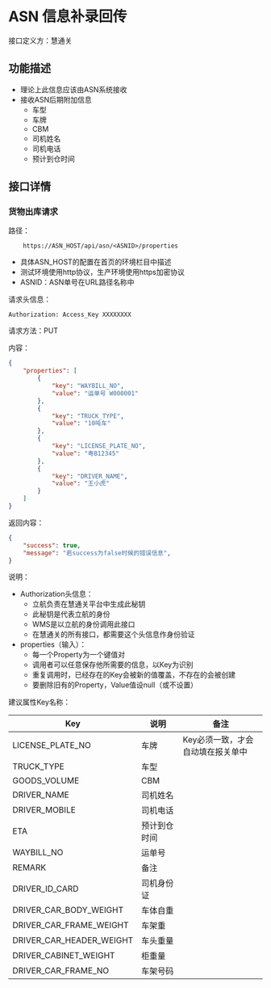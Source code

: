 # ASN 信息补录回传

接口定义方：慧通关

## 功能描述

* 理论上此信息应该由ASN系统接收
* 接收ASN后期附加信息
  * 车型
  * 车牌
  * CBM
  * 司机姓名
  * 司机电话
  * 预计到仓时间

## 接口详情

### 货物出库请求

路径：

```
    https://ASN_HOST/api/asn/<ASNID>/properties
```

* 具体ASN_HOST的配置在首页的环境栏目中描述
* 测试环境使用http协议，生产环境使用https加密协议
* ASNID：ASN单号在URL路径名称中

请求头信息：

```
Authorization: Access_Key XXXXXXXX
```

请求方法：PUT

内容：

```json
{
    "properties": [
        {
            "key": "WAYBILL_NO",
            "value": "运单号 W000001"
        },
        {
            "key": "TRUCK_TYPE",
            "value": "10吨车"
        },
        {
            "key": "LICENSE_PLATE_NO",
            "value": "粤B12345"
        },
        {
            "key": "DRIVER_NAME",
            "value": "王小虎"
        }
    ]
}
```

返回内容：

```json
{
    "success": true,
    "message": "若success为false时候的错误信息",
}
```

说明：

* Authorization头信息：
    * 立航负责在慧通关平台中生成此秘钥
    * 此秘钥是代表立航的身份
    * WMS是以立航的身份调用此接口
    * 在慧通关的所有接口，都需要这个头信息作身份验证
* properties（输入）：
    * 每一个Property为一个键值对
    * 调用者可以任意保存他所需要的信息，以Key为识别
    * 重复调用时，已经存在的Key会被新的值覆盖，不存在的会被创建
    * 要删除旧有的Property，Value值设null（或不设置）

建议属性Key名称：

| Key              | 说明         | 备注                              |
| ---------------- | ------------ | --------------------------------- |
| LICENSE_PLATE_NO | 车牌         | Key必须一致，才会自动填在报关单中 |
| TRUCK_TYPE       | 车型         |                                   |
| GOODS_VOLUME     | CBM          |                                   |
| DRIVER_NAME      | 司机姓名     |                                   |
| DRIVER_MOBILE    | 司机电话     |                                   |
| ETA              | 预计到仓时间 |                                   |
| WAYBILL_NO       | 运单号 |                                   |
| REMARK           | 备注 |                                   |
| DRIVER_ID_CARD   | 司机身份证 | 							|
| DRIVER_CAR_BODY_WEIGHT | 车体自重 | 							|
| DRIVER_CAR_FRAME_WEIGHT | 车架重 | 							|
| DRIVER_CAR_HEADER_WEIGHT		   | 车头重量 | 							|
| DRIVER_CABINET_WEIGHT		   | 柜重量 | 							|
| DRIVER_CAR_FRAME_NO		   | 车架号码 | 							|